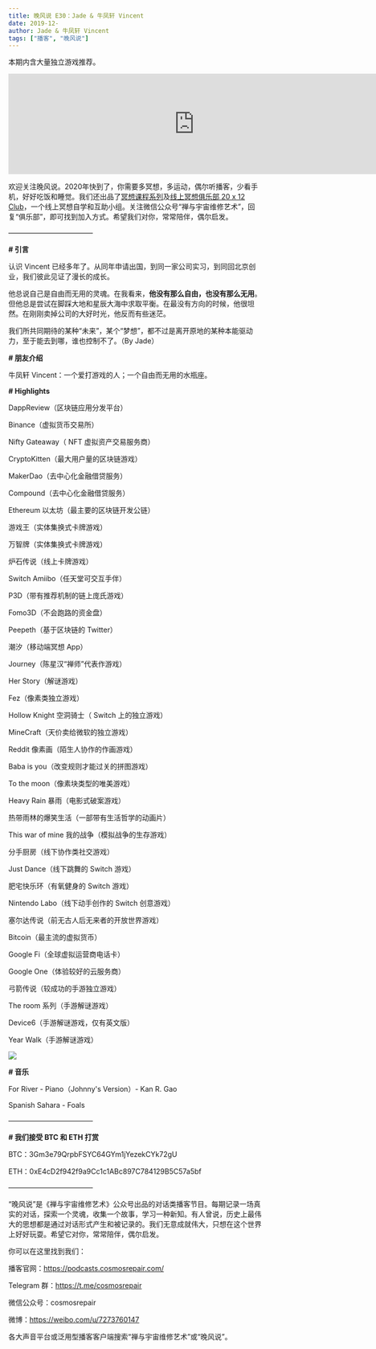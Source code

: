 ```yaml
---
title: 晚风说 E30：Jade & 牛凤轩 Vincent
date: 2019-12-
author: Jade & 牛凤轩 Vincent
tags: ["播客", "晚风说"]
---
```


本期内含大量独立游戏推荐。

<!--more-->

<iframe src="https://fireside.fm/player/v2/trfV16OE+zYWXochL?theme=light" width="740" height="200" frameborder="0" scrolling="no"></iframe>

欢迎关注晚风说。2020年快到了，你需要多冥想，多运动，偶尔听播客，少看手机，好好吃饭和睡觉。我们还出品了[冥想课程系列](http://mp.weixin.qq.com/s?__biz=MzA5Nzk4MDMxMg==&mid=2247484680&idx=1&sn=2a5b8f1e1f1c1e6820adf5cc95d997fe&chksm=9099dfffa7ee56e9408aa248731e3e3e502c984ca1e577decc28d66d458f2e93a600dc6d6b40&scene=21#wechat_redirect)及[线上冥想俱乐部 20 x 12 Club](http://mp.weixin.qq.com/s?__biz=MzA5Nzk4MDMxMg==&mid=2247484834&idx=1&sn=ebd2c537b12e63baef2e9eaac505c26b&chksm=9099df55a7ee5643ab84485931d52082bbb2a6ee7078bdd536faf2cbbcb7bb22783aeaf13d4b&scene=21#wechat_redirect)，一个线上冥想自学和互助小组。关注微信公众号“禅与宇宙维修艺术”，回复“俱乐部”，即可找到加入方式。希望我们对你，常常陪伴，偶尔启发。

————————————

**# 引言**

认识 Vincent 已经多年了。从同年申请出国，到同一家公司实习，到同回北京创业，我们彼此见证了漫长的成长。

他总说自己是自由而无用的灵魂。在我看来，**他没有那么自由，也没有那么无用**。但他总是尝试在脚踩大地和星辰大海中求取平衡。在最没有方向的时候，他很坦然。在刚刚卖掉公司的大好时光，他反而有些迷茫。

我们所共同期待的某种“未来”，某个“梦想”，都不过是离开原地的某种本能驱动力，至于能去到哪，谁也控制不了。（By Jade）

**# 朋友介绍**

牛凤轩 Vincent：一个爱打游戏的人；一个自由而无用的水瓶座。

**# Highlights**

DappReview（区块链应用分发平台）

Binance（虚拟货币交易所）

Nifty Gateaway（ NFT 虚拟资产交易服务商）

CryptoKitten（最大用户量的区块链游戏）

MakerDao（去中心化金融借贷服务）

Compound（去中心化金融借贷服务）

Ethereum 以太坊（最主要的区块链开发公链）

游戏王（实体集换式卡牌游戏）

万智牌（实体集换式卡牌游戏）

炉石传说（线上卡牌游戏）

Switch Amiibo（任天堂可交互手伴）

P3D（带有推荐机制的链上庞氏游戏）

Fomo3D（不会跑路的资金盘）

Peepeth（基于区块链的 Twitter）

潮汐（移动端冥想 App）

Journey（陈星汉“禅师”代表作游戏）

Her Story（解谜游戏）

Fez（像素类独立游戏）

Hollow Knight 空洞骑士（ Switch 上的独立游戏）

MineCraft（天价卖给微软的独立游戏）

Reddit 像素画（陌生人协作的作画游戏）

Baba is you（改变规则才能过关的拼图游戏）

To the moon（像素块类型的唯美游戏）

Heavy Rain 暴雨（电影式破案游戏）

热带雨林的爆笑生活（一部带有生活哲学的动画片）

This war of mine 我的战争（模拟战争的生存游戏）

分手厨房（线下协作类社交游戏）

Just Dance（线下跳舞的 Switch 游戏）

肥宅快乐环（有氧健身的 Switch 游戏）

Nintendo Labo（线下动手创作的 Switch 创意游戏）

塞尔达传说（前无古人后无来者的开放世界游戏）

Bitcoin（最主流的虚拟货币）

Google Fi（全球虚拟运营商电话卡）

Google One（体验较好的云服务商）

弓箭传说（较成功的手游独立游戏）

The room 系列（手游解谜游戏）

Device6（手游解谜游戏，仅有英文版）

Year Walk（手游解谜游戏）

![](https://cosmosrepair-1257028016.cos.ap-beijing.myqcloud.com/screencapture-mp-weixin-qq-s-2019-12-23-10_58_33.png)

**# 音乐**

For River - Piano（Johnny's Version）- Kan R. Gao

Spanish Sahara - Foals

————————————

**# 我们接受 BTC 和 ETH 打赏**

BTC：3Gm3e79QrpbFSYC64GYm1jYezekCYk72gU

ETH：0xE4cD2f942f9a9Cc1c1ABc897C784129B5C57a5bf

————————————

“晚风说”是《禅与宇宙维修艺术》公众号出品的对话类播客节目。每期记录一场真实的对话，探索一个灵魂，收集一个故事，学习一种新知。有人曾说，历史上最伟大的思想都是通过对话形式产生和被记录的。我们无意成就伟大，只想在这个世界上好好玩耍。希望它对你，常常陪伴，偶尔启发。

你可以在这里找到我们：

播客官网：https://podcasts.cosmosrepair.com/

Telegram 群：https://t.me/cosmosrepair

微信公众号：cosmosrepair

微博：https://weibo.com/u/7273760147

各大声音平台或泛用型播客客户端搜索“禅与宇宙维修艺术”或“晚风说”。